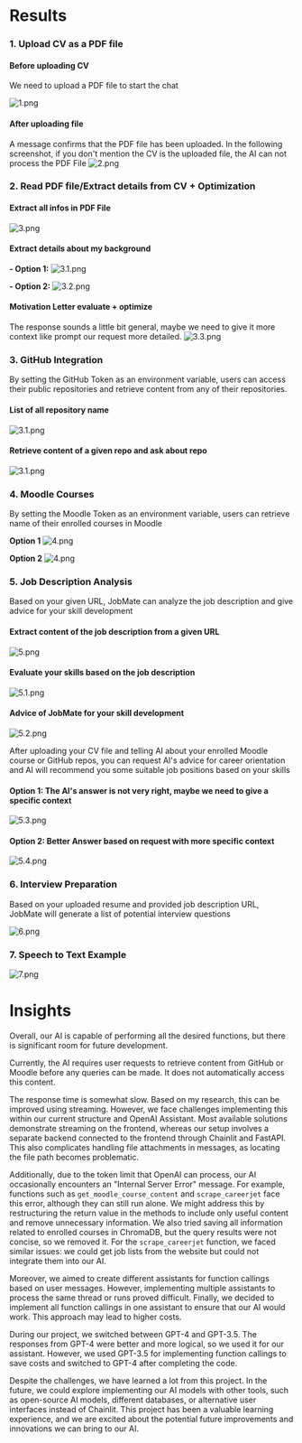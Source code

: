 # Results

### 1. Upload CV as a PDF file

#### Before uploading CV
We need to upload a PDF file to start the chat

<img alt="1.png" src="screenshot/1-UploadFile.png"/>

#### After uploading file
A message confirms that the PDF file has been uploaded. In the following screenshot, if you don't mention the CV is the uploaded file,
the AI can not process the PDF File
<img alt="2.png" src="screenshot/2-FileAsk.png"/>

### 2. Read PDF file/Extract details from CV + Optimization

#### Extract all infos in PDF File
<img alt="3.png" src="screenshot/3.0-ExtractCV.png"/>

#### Extract details about my background
**- Option 1:** 
<img alt="3.1.png" src="screenshot/3.1-ExtractCV.png"/>

**- Option 2:** 
<img alt="3.2.png" src="screenshot/3.2-ExtractCV.png"/>

#### Motivation Letter evaluate + optimize
The response sounds a little bit general, maybe we need to give it more context like prompt our request more detailed. 
<img alt="3.3.png" src="screenshot/3.3-OptimizeML.png"/>

### 3. GitHub Integration
By setting the GitHub Token as an environment variable, users can access their public repositories and retrieve content from any of their repositories.

#### List of all repository name
<img alt="3.1.png" src="screenshot/4.0-GitHubRepo.png"/>

#### Retrieve content of a given repo and ask about repo
<img alt="3.1.png" src="screenshot/4.1-GitHubRepo.png"/>

### 4. Moodle Courses
By setting the Moodle Token as an environment variable, users can retrieve name of their enrolled courses in Moodle

**Option 1**
<img alt="4.png" src="screenshot/5-MoodleCourses.png"/>

**Option 2**
<img alt="4.png" src="screenshot/5-MoodleCourses2.png"/>

### 5. Job Description Analysis
Based on your given URL, JobMate can analyze the job description and give advice for your skill development

#### Extract content of the job description from a given URL
<img alt="5.png" src="screenshot/6.0-JobDesc.png"/>

#### Evaluate your skills based on the job description
<img alt="5.1.png" src="screenshot/6.1-JobDesc.png"/>

#### Advice of JobMate for your skill development
<img alt="5.2.png" src="screenshot/6.2-SkillDev.png"/>

After uploading your CV file and telling AI about your enrolled Moodle course or GitHub repos,
you can request AI's advice for career orientation and AI will recommend you some suitable job positions based on your skills
#### Option 1: The AI's answer is not very right, maybe we need to give a specific context
<img alt="5.3.png" src="screenshot/6.3-CareerConsult.png"/>

#### Option 2: Better Answer based on request with more specific context
<img alt="5.4.png" src="screenshot/6.3-CareerConsult2.png"/>

### 6. Interview Preparation
Based on your uploaded resume and provided job description URL, 
JobMate will generate a list of potential interview questions

<img alt="6.png" src="screenshot/7-InterviewPrep.png"/>

### 7. Speech to Text Example
<img alt="7.png" src="screenshot/8-Audio.png"/>

# Insights

Overall, our AI is capable of performing all the desired functions, but there is significant room for future development.

Currently, the AI requires user requests to retrieve content from GitHub or Moodle before any queries can be made. It does not automatically access this content.

The response time is somewhat slow. Based on my research, this can be improved using streaming. However, we face challenges implementing this within our current structure and OpenAI Assistant. 
Most available solutions demonstrate streaming on the frontend, whereas our setup involves a separate backend connected to the frontend through Chainlit and FastAPI. 
This also complicates handling file attachments in messages, as locating the file path becomes problematic.

Additionally, due to the token limit that OpenAI can process, our AI occasionally encounters an "Internal Server Error" message. 
For example, functions such as `get_moodle_course_content` and `scrape_careerjet` face this error, although they can still run alone. 
We might address this by restructuring the return value in the methods to include only useful content and remove unnecessary information. 
We also tried saving all information related to enrolled courses in ChromaDB, but the query results were not concise, so we removed it. 
For the `scrape_careerjet` function, we faced similar issues: we could get job lists from the website but could not integrate them into our AI.

Moreover, we aimed to create different assistants for function callings based on user messages. 
However, implementing multiple assistants to process the same thread or runs proved difficult. 
Finally, we decided to implement all function callings in one assistant to ensure that our AI would work. 
This approach may lead to higher costs.

During our project, we switched between GPT-4 and GPT-3.5. The responses from GPT-4 were better and more logical, so we used it for our assistant. 
However, we used GPT-3.5 for implementing function callings to save costs and switched to GPT-4 after completing the code.

Despite the challenges, we have learned a lot from this project. 
In the future, we could explore implementing our AI models with other tools, such as open-source AI models, different databases, or alternative user interfaces instead of Chainlit. 
This project has been a valuable learning experience, and we are excited about the potential future improvements and innovations we can bring to our AI.